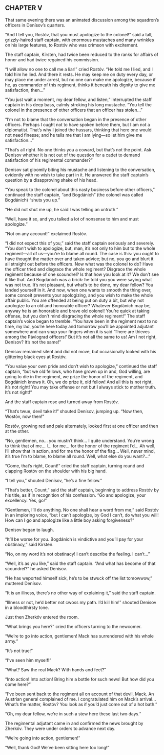 ## CHAPTER V

That same evening there was an animated discussion among the
squadron’s officers in Denísov’s quarters.

“And I tell you, Rostóv, that you must apologize to the colonel!”
said a tall, grizzly-haired staff captain, with enormous mustaches and
many wrinkles on his large features, to Rostóv who was crimson with
excitement.

The staff captain, Kírsten, had twice been reduced to the ranks for
affairs of honor and had twice regained his commission.

“I will allow no one to call me a liar!” cried Rostóv. “He told
me I lied, and I told him he lied. And there it rests. He may keep me
on duty every day, or may place me under arrest, but no one can make
me apologize, because if he, as commander of this regiment, thinks it
beneath his dignity to give me satisfaction, then...”

“You just wait a moment, my dear fellow, and listen,” interrupted
the staff captain in his deep bass, calmly stroking his long mustache.
“You tell the colonel in the presence of other officers that an
officer has stolen...”

“I’m not to blame that the conversation began in the presence of
other officers. Perhaps I ought not to have spoken before them, but I am
not a diplomatist. That’s why I joined the hussars, thinking that here
one would not need finesse; and he tells me that I am lying—so let him
give me satisfaction...”

“That’s all right. No one thinks you a coward, but that’s not the
point. Ask Denísov whether it is not out of the question for a cadet to
demand satisfaction of his regimental commander?”

Denísov sat gloomily biting his mustache and listening to the
conversation, evidently with no wish to take part in it. He answered the
staff captain’s question by a disapproving shake of his head.

“You speak to the colonel about this nasty business before other
officers,” continued the staff captain, “and Bogdánich” (the
colonel was called Bogdánich) “shuts you up.”

“He did not shut me up, he said I was telling an untruth.”

“Well, have it so, and you talked a lot of nonsense to him and must
apologize.”

“Not on any account!” exclaimed Rostóv.

“I did not expect this of you,” said the staff captain seriously and
severely. “You don’t wish to apologize, but, man, it’s not only to
him but to the whole regiment—all of us—you’re to blame all round.
The case is this: you ought to have thought the matter over and
taken advice; but no, you go and blurt it all straight out before the
officers. Now what was the colonel to do? Have the officer tried and
disgrace the whole regiment? Disgrace the whole regiment because of one
scoundrel? Is that how you look at it? We don’t see it like that. And
Bogdánich was a brick: he told you you were saying what was not true.
It’s not pleasant, but what’s to be done, my dear fellow? You landed
yourself in it. And now, when one wants to smooth the thing over, some
conceit prevents your apologizing, and you wish to make the whole
affair public. You are offended at being put on duty a bit, but why not
apologize to an old and honorable officer? Whatever Bogdánich may
be, anyway he is an honorable and brave old colonel! You’re quick at
taking offense, but you don’t mind disgracing the whole regiment!”
The staff captain’s voice began to tremble. “You have been in the
regiment next to no time, my lad, you’re here today and tomorrow
you’ll be appointed adjutant somewhere and can snap your fingers when
it is said ‘There are thieves among the Pávlograd officers!’ But
it’s not all the same to us! Am I not right, Denísov? It’s not the
same!”

Denísov remained silent and did not move, but occasionally looked with
his glittering black eyes at Rostóv.

“You value your own pride and don’t wish to apologize,” continued
the staff captain, “but we old fellows, who have grown up in and, God
willing, are going to die in the regiment, we prize the honor of the
regiment, and Bogdánich knows it. Oh, we do prize it, old fellow! And
all this is not right, it’s not right! You may take offense or not but
I always stick to mother truth. It’s not right!”

And the staff captain rose and turned away from Rostóv.

“That’s twue, devil take it!” shouted Denísov, jumping up. “Now
then, Wostóv, now then!”

Rostóv, growing red and pale alternately, looked first at one officer
and then at the other.

“No, gentlemen, no... you mustn’t think... I quite understand.
You’re wrong to think that of me... I... for me... for the honor of
the regiment I’d... Ah well, I’ll show that in action, and for me
the honor of the flag... Well, never mind, it’s true I’m to blame,
to blame all round. Well, what else do you want?...”

“Come, that’s right, Count!” cried the staff captain, turning
round and clapping Rostóv on the shoulder with his big hand.

“I tell you,” shouted Denísov, “he’s a fine fellow.”

“That’s better, Count,” said the staff captain, beginning to
address Rostóv by his title, as if in recognition of his confession.
“Go and apologize, your excellency. Yes, go!”

“Gentlemen, I’ll do anything. No one shall hear a word from me,”
said Rostóv in an imploring voice, “but I can’t apologize, by God I
can’t, do what you will! How can I go and apologize like a little boy
asking forgiveness?”

Denísov began to laugh.

“It’ll be worse for you. Bogdánich is vindictive and you’ll pay
for your obstinacy,” said Kírsten.

“No, on my word it’s not obstinacy! I can’t describe the feeling.
I can’t...”

“Well, it’s as you like,” said the staff captain. “And what has
become of that scoundrel?” he asked Denísov.

“He has weported himself sick, he’s to be stwuck off the list
tomowwow,” muttered Denísov.

“It is an illness, there’s no other way of explaining it,” said
the staff captain.

“Illness or not, he’d better not cwoss my path. I’d kill him!”
shouted Denísov in a bloodthirsty tone.

Just then Zherkóv entered the room.

“What brings you here?” cried the officers turning to the newcomer.

“We’re to go into action, gentlemen! Mack has surrendered with his
whole army.”

“It’s not true!”

“I’ve seen him myself!”

“What? Saw the real Mack? With hands and feet?”

“Into action! Into action! Bring him a bottle for such news! But how
did you come here?”

“I’ve been sent back to the regiment all on account of that devil,
Mack. An Austrian general complained of me. I congratulated him on
Mack’s arrival... What’s the matter, Rostóv? You look as if you’d
just come out of a hot bath.”

“Oh, my dear fellow, we’re in such a stew here these last two
days.”

The regimental adjutant came in and confirmed the news brought by
Zherkóv. They were under orders to advance next day.

“We’re going into action, gentlemen!”

“Well, thank God! We’ve been sitting here too long!”





